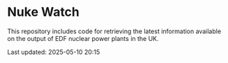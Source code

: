 # Nuke Watch

This repository includes code for retrieving the latest information available on the output of EDF nuclear power plants in the UK.

Last updated: 2025-05-10 20:15